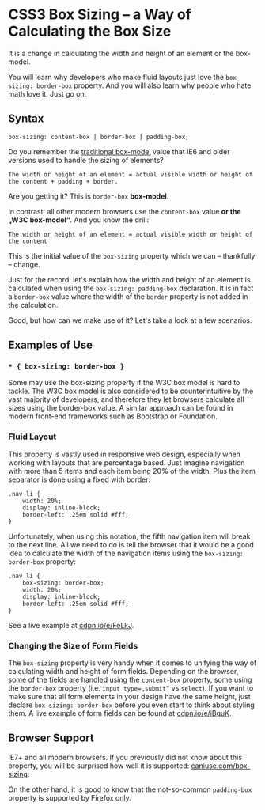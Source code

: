 CSS3 Box Sizing – a Way of Calculating the Box Size
===================================================

It is a change in calculating the width and height of an element or the
box-model.

You will learn why developers who make fluid layouts just love the `box-sizing:
border-box` property. And you will also learn why people who hate math love it.
Just go on.

Syntax
------

~~~~~~~~~~~~~~~~~~~~~~~~~~~~~~~~~~~~~~~~~~~~~~~~~~~~~~~~~~~~~~~~~~~~~~~~~~~~~~~~
box-sizing: content-box | border-box | padding-box;
~~~~~~~~~~~~~~~~~~~~~~~~~~~~~~~~~~~~~~~~~~~~~~~~~~~~~~~~~~~~~~~~~~~~~~~~~~~~~~~~

Do you remember the [traditional
box-model](<http://en.wikipedia.org/wiki/Internet_Explorer_box_model_bug>) value
that IE6 and older versions used to handle the sizing of elements?

~~~~~~~~~~~~~~~~~~~~~~~~~~~~~~~~~~~~~~~~~~~~~~~~~~~~~~~~~~~~~~~~~~~~~~~~~~~~~~~~
The width or height of an element = actual visible width or height of the content + padding + border.
~~~~~~~~~~~~~~~~~~~~~~~~~~~~~~~~~~~~~~~~~~~~~~~~~~~~~~~~~~~~~~~~~~~~~~~~~~~~~~~~

Are you getting it? This is `border-box` **box-model**.

In contrast, all other modern browsers use the `content-box` value **or the „W3C
box-model“**. And you know the drill:

~~~~~~~~~~~~~~~~~~~~~~~~~~~~~~~~~~~~~~~~~~~~~~~~~~~~~~~~~~~~~~~~~~~~~~~~~~~~~~~~
The width or height of an element = actual visible width or height of the content
~~~~~~~~~~~~~~~~~~~~~~~~~~~~~~~~~~~~~~~~~~~~~~~~~~~~~~~~~~~~~~~~~~~~~~~~~~~~~~~~

This is the initial value of the `box-sizing` property which we can – thankfully
– change.

Just for the record: let's explain how the width and height of an element is
calculated when using the `box-sizing: padding-box` declaration. It is in fact a
`border-box` value where the width of the `border` property is not added in the
calculation.

Good, but how can we make use of it? Let's take a look at a few scenarios.

Examples of Use
---------------

### `* { box-sizing: border-box }`

Some may use the box-sizing property if the W3C box model is hard to tackle. The
W3C box model is also considered to be counterintuitive by the vast majority of
developers, and therefore they let browsers calculate all sizes using the
border-box value. A similar approach can be found in modern front-end frameworks
such as Bootstrap or Foundation.

### Fluid Layout

This property is vastly used in responsive web design, especially when working
with layouts that are percentage based. Just imagine navigation with more than 5
items and each item being 20% of the width. Plus the item separator is done
using a fixed with border:

~~~~~~~~~~~~~~~~~~~~~~~~~~~~~~~~~~~~~~~~~~~~~~~~~~~~~~~~~~~~~~~~~~~~~~~~~~~~~~~~
.nav li {
    width: 20%;
    display: inline-block;
    border-left: .25em solid #fff;
}
~~~~~~~~~~~~~~~~~~~~~~~~~~~~~~~~~~~~~~~~~~~~~~~~~~~~~~~~~~~~~~~~~~~~~~~~~~~~~~~~

Unfortunately, when using this notation, the fifth navigation item will break to
the next line. All we need to do is tell the browser that it would be a good
idea to calculate the width of the navigation items using the `box-sizing:
border-box` property:

~~~~~~~~~~~~~~~~~~~~~~~~~~~~~~~~~~~~~~~~~~~~~~~~~~~~~~~~~~~~~~~~~~~~~~~~~~~~~~~~
.nav li {
    box-sizing: border-box;
    width: 20%;
    display: inline-block;
    border-left: .25em solid #fff;
}
~~~~~~~~~~~~~~~~~~~~~~~~~~~~~~~~~~~~~~~~~~~~~~~~~~~~~~~~~~~~~~~~~~~~~~~~~~~~~~~~

See a live example at [cdpn.io/e/FeLkJ](<http://cdpn.io/e/FeLkJ>).

### Changing the Size of Form Fields

The `box-sizing` property is very handy when it comes to unifying the way of
calculating width and height of form fields. Depending on the browser, some of
the fields are handled using the `content-box` property, some using the
`border-box` property (i.e. `input type=„submit“` vs `select`). If you want to
make sure that all form elements in your design have the same height, just
declare `box-sizing: border-box` before you even start to think about styling
them. A live example of form fields can be found at
[cdpn.io/e/iBquK](<http://cdpn.io/e/iBquK>).

Browser Support
---------------

IE7+ and all modern browsers. If you previously did not know about this
property, you will be surprised how well it is supported:
[caniuse.com/box-sizing](<http://caniuse.com/box-sizing>).

On the other hand, it is good to know that the not-so-common `padding-box`
property is supported by Firefox only.
